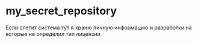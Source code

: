 # my_secret_repository
Если слетит система тут я храню личную информацию и разработки на которые не определил тип лицензии
